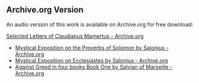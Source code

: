 
## Archive.org Version

An audio version of this work is available on Archive.org for free download:

[Selected Letters of Claudianus Mamertus - Archive.org](https://archive.org/details/selected-letters-of-claudianus-mamertus)


* [Mystical Exposition on the Proverbs of Solomon by Salonius - Archive.org](https://archive.org/details/mystical-exposition-on-the-proverbs-of-solomon)
* [Mystical Exposition on Ecclesiastes by Salonius - Archive.org](https://archive.org/details/mystical-exposition-on-the-proverbs-of-solomon)
* [Against Greed in four books Book One by Salvian of Marseille - Archive.org](https://archive.org/details/against-greed-in-four-books-book-one)